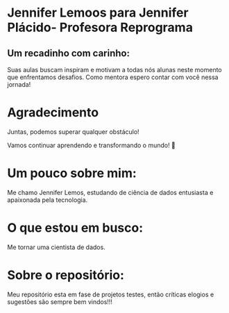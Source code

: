 


# Jennifer Lemoos para Jennifer Plácido- Profesora Reprograma

## Um recadinho com carinho:
 Suas aulas buscam inspiram e motivam a todas nós alunas neste momento que enfrentamos desafios. Como mentora espero contar com você nessa jornada!

# Agradecimento
Juntas, podemos superar qualquer obstáculo!

Vamos continuar aprendendo e transformando o mundo! 🚀

# Um pouco sobre mim:
Me chamo Jennifer Lemos, estudando de ciência de dados entusiasta e apaixonada pela tecnologia.

# O que estou em busco:
Me tornar uma cientista de dados.

# Sobre o repositório:
Meu repositório esta em fase de projetos testes, então críticas elogios e sugestões são sempre bem vindos!!!
